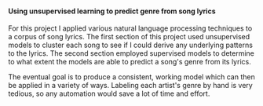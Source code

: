 #### Using unsupervised learning to predict genre from song lyrics

For this project I applied various natural language processing techniques to a corpus of song lyrics. The first section of this project used unsupervised models to cluster each song to see if I could derive any underlying patterns to the lyrics. The second section employed supervised models to determine to what extent the models are able to predict a song's genre from its lyrics.

The eventual goal is to produce a consistent, working model which can then be applied in a variety of ways. Labeling each artist's genre by hand is very tedious, so any automation would save a lot of time and effort.
